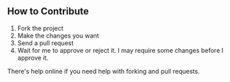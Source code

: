 ## How to Contribute

1. Fork the project
2. Make the changes you want
3. Send a pull request
4. Wait for me to approve or reject it. I may require some changes before I approve it.

There's help online if you need help with forking and pull requests.
